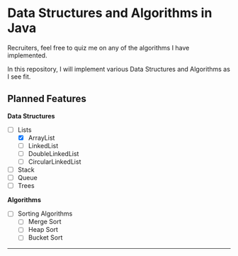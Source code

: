 # Data Structures and Algorithms in Java

Recruiters, feel free to quiz me on any of the algorithms I have implemented.

In this repository, I will implement various Data Structures and Algorithms as I see fit.
## Planned Features
**Data Structures**
- [ ] Lists
  - [x] ArrayList
  - [ ] LinkedList
  - [ ] DoubleLinkedList
  - [ ] CircularLinkedList
- [ ] Stack
- [ ] Queue
- [ ] Trees

**Algorithms**
- [ ] Sorting Algorithms
  - [ ] Merge Sort
  - [ ] Heap Sort
  - [ ] Bucket Sort

---